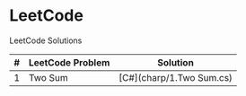 # LeetCode
LeetCode Solutions


| # | LeetCode Problem | Solution |
| :---: | :--- | :---: |
| 1 | Two Sum | [C#](charp/1.Two Sum.cs) |

